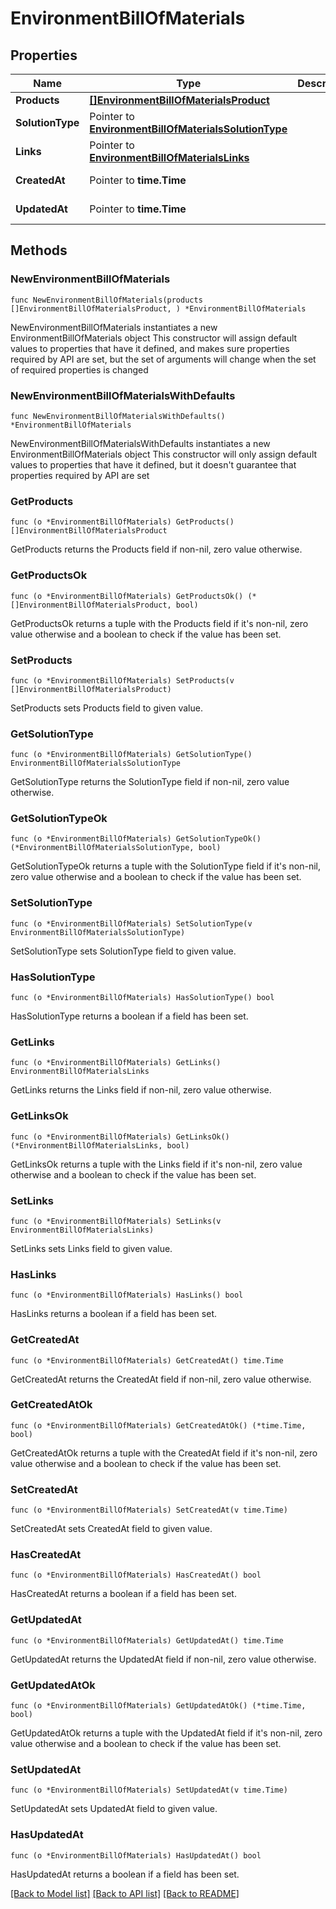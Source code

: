 # EnvironmentBillOfMaterials

## Properties

Name | Type | Description | Notes
------------ | ------------- | ------------- | -------------
**Products** | [**[]EnvironmentBillOfMaterialsProduct**](EnvironmentBillOfMaterialsProduct.md) |  | 
**SolutionType** | Pointer to [**EnvironmentBillOfMaterialsSolutionType**](EnvironmentBillOfMaterialsSolutionType.md) |  | [optional] 
**Links** | Pointer to [**EnvironmentBillOfMaterialsLinks**](EnvironmentBillOfMaterialsLinks.md) |  | [optional] 
**CreatedAt** | Pointer to **time.Time** |  | [optional] [readonly] 
**UpdatedAt** | Pointer to **time.Time** |  | [optional] [readonly] 

## Methods

### NewEnvironmentBillOfMaterials

`func NewEnvironmentBillOfMaterials(products []EnvironmentBillOfMaterialsProduct, ) *EnvironmentBillOfMaterials`

NewEnvironmentBillOfMaterials instantiates a new EnvironmentBillOfMaterials object
This constructor will assign default values to properties that have it defined,
and makes sure properties required by API are set, but the set of arguments
will change when the set of required properties is changed

### NewEnvironmentBillOfMaterialsWithDefaults

`func NewEnvironmentBillOfMaterialsWithDefaults() *EnvironmentBillOfMaterials`

NewEnvironmentBillOfMaterialsWithDefaults instantiates a new EnvironmentBillOfMaterials object
This constructor will only assign default values to properties that have it defined,
but it doesn't guarantee that properties required by API are set

### GetProducts

`func (o *EnvironmentBillOfMaterials) GetProducts() []EnvironmentBillOfMaterialsProduct`

GetProducts returns the Products field if non-nil, zero value otherwise.

### GetProductsOk

`func (o *EnvironmentBillOfMaterials) GetProductsOk() (*[]EnvironmentBillOfMaterialsProduct, bool)`

GetProductsOk returns a tuple with the Products field if it's non-nil, zero value otherwise
and a boolean to check if the value has been set.

### SetProducts

`func (o *EnvironmentBillOfMaterials) SetProducts(v []EnvironmentBillOfMaterialsProduct)`

SetProducts sets Products field to given value.


### GetSolutionType

`func (o *EnvironmentBillOfMaterials) GetSolutionType() EnvironmentBillOfMaterialsSolutionType`

GetSolutionType returns the SolutionType field if non-nil, zero value otherwise.

### GetSolutionTypeOk

`func (o *EnvironmentBillOfMaterials) GetSolutionTypeOk() (*EnvironmentBillOfMaterialsSolutionType, bool)`

GetSolutionTypeOk returns a tuple with the SolutionType field if it's non-nil, zero value otherwise
and a boolean to check if the value has been set.

### SetSolutionType

`func (o *EnvironmentBillOfMaterials) SetSolutionType(v EnvironmentBillOfMaterialsSolutionType)`

SetSolutionType sets SolutionType field to given value.

### HasSolutionType

`func (o *EnvironmentBillOfMaterials) HasSolutionType() bool`

HasSolutionType returns a boolean if a field has been set.

### GetLinks

`func (o *EnvironmentBillOfMaterials) GetLinks() EnvironmentBillOfMaterialsLinks`

GetLinks returns the Links field if non-nil, zero value otherwise.

### GetLinksOk

`func (o *EnvironmentBillOfMaterials) GetLinksOk() (*EnvironmentBillOfMaterialsLinks, bool)`

GetLinksOk returns a tuple with the Links field if it's non-nil, zero value otherwise
and a boolean to check if the value has been set.

### SetLinks

`func (o *EnvironmentBillOfMaterials) SetLinks(v EnvironmentBillOfMaterialsLinks)`

SetLinks sets Links field to given value.

### HasLinks

`func (o *EnvironmentBillOfMaterials) HasLinks() bool`

HasLinks returns a boolean if a field has been set.

### GetCreatedAt

`func (o *EnvironmentBillOfMaterials) GetCreatedAt() time.Time`

GetCreatedAt returns the CreatedAt field if non-nil, zero value otherwise.

### GetCreatedAtOk

`func (o *EnvironmentBillOfMaterials) GetCreatedAtOk() (*time.Time, bool)`

GetCreatedAtOk returns a tuple with the CreatedAt field if it's non-nil, zero value otherwise
and a boolean to check if the value has been set.

### SetCreatedAt

`func (o *EnvironmentBillOfMaterials) SetCreatedAt(v time.Time)`

SetCreatedAt sets CreatedAt field to given value.

### HasCreatedAt

`func (o *EnvironmentBillOfMaterials) HasCreatedAt() bool`

HasCreatedAt returns a boolean if a field has been set.

### GetUpdatedAt

`func (o *EnvironmentBillOfMaterials) GetUpdatedAt() time.Time`

GetUpdatedAt returns the UpdatedAt field if non-nil, zero value otherwise.

### GetUpdatedAtOk

`func (o *EnvironmentBillOfMaterials) GetUpdatedAtOk() (*time.Time, bool)`

GetUpdatedAtOk returns a tuple with the UpdatedAt field if it's non-nil, zero value otherwise
and a boolean to check if the value has been set.

### SetUpdatedAt

`func (o *EnvironmentBillOfMaterials) SetUpdatedAt(v time.Time)`

SetUpdatedAt sets UpdatedAt field to given value.

### HasUpdatedAt

`func (o *EnvironmentBillOfMaterials) HasUpdatedAt() bool`

HasUpdatedAt returns a boolean if a field has been set.


[[Back to Model list]](../README.md#documentation-for-models) [[Back to API list]](../README.md#documentation-for-api-endpoints) [[Back to README]](../README.md)


